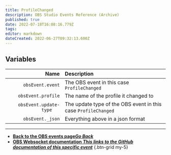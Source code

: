 ```yaml
---
title: ProfileChanged
description: OBS Studio Events Reference (Archive)
published: true
date: 2022-07-18T16:08:16.779Z
tags: 
editor: markdown
dateCreated: 2022-06-27T09:32:13.600Z
---
```


## Variables

Name | Description
----:|:------------
`obsEvent.event` | The OBS event in this case `ProfileChanged`
`obsEvent.profile` | The name of the profile it changed to
`obsEvent.update-type	` | The update type of the OBS event in this case `ProfileChanged`
`obsEvent._json` | Everything above in a json format
---

- [<i class="mdi mdi-chevron-left"></i>**Back to the OBS events page*Go Back***](/en/Broadcasters/OBS/Archive/Events)
- [<i class="mdi mdi-github"></i> **OBS Websocket documentation *This links to the GitHub documentation of this specific event***](https://github.com/obsproject/obs-websocket/blob/4.x-current/docs/generated/protocol.md#profilechanged)
{.btn-grid my-5}
